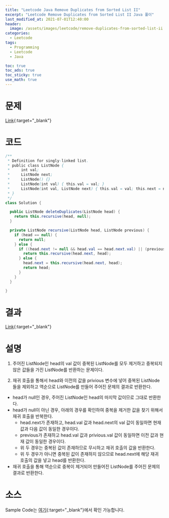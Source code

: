 ```yaml
---
title: "Leetcode Java Remove Duplicates from Sorted List II"
excerpt: "Leetcode Remove Duplicates from Sorted List II Java 풀이"
last_modified_at: 2021-07-01T12:40:00
header:
  image: /assets/images/leetcode/remove-duplicates-from-sorted-list-ii.png
categories:
  - Leetcode
tags:
  - Programming
  - Leetcode
  - Java

toc: true
toc_ads: true
toc_sticky: true
use_math: true
---
```

# 문제
[Link](https://leetcode.com/problems/remove-duplicates-from-sorted-list-ii/){:target="_blank"}

# 코드
```java
/**
 * Definition for singly-linked list.
 * public class ListNode {
 *     int val;
 *     ListNode next;
 *     ListNode() {}
 *     ListNode(int val) { this.val = val; }
 *     ListNode(int val, ListNode next) { this.val = val; this.next = next; }
 * }
 */
class Solution {

  public ListNode deleteDuplicates(ListNode head) {
    return this.recursive(head, null);
  }

  private ListNode recursive(ListNode head, ListNode previous) {
    if (head == null) {
      return null;
    } else {
      if ((head.next != null && head.val == head.next.val) || (previous != null && head.val == previous.val)) {
        return this.recursive(head.next, head);
      } else {
        head.next = this.recursive(head.next, head);
        return head;
      }
    }
  }

}
```

# 결과
[Link](https://leetcode.com/submissions/detail/515857149/){:target="_blank"}

# 설명
1. 주어진 ListNode인 head의 val 값이 중복된 ListNode를 모두 제거하고 중복되지 않은 값들을 가진 ListNode를 반환하는 문제이다.

2. 재귀 호출을 통해서 head와 이전의 값을 privious 변수에 넣어 중복된 ListNode들을 제외하고 역순으로 ListNode를 만들어 주어진 문제의 결과로 반환한다.
- head가 null인 경우, 주어진 ListNode인 head의 마지막 값이므로 그대로 반환한다.
- head가 null이 아닌 경우, 아래의 경우를 확인하여 중복을 제거한 값을 찾기 위해서 재귀 호출을 반복한다.
  - head.next가 존재하고, head.val 값과 head.next의 val 값이 동일하면 현재 값과 다음 값이 동일한 경우이다.
  - previous가 존재하고 head.val 값과 privious.val 값이 동일하면 이전 값과 현재 값이 동일한 경우이다.
  - 위 두 경우는 중복된 값이 존재하므로 무시하고 재귀 호출의 값을 반환한다.
  - 위 두 경우가 아니면 중복된 값이 존재하지 않으므로 head.next에 해당 재귀 호출의 값을 넣고 head를 반환한다.
- 재귀 호출을 통해 역순으로 중복이 제거되어 만들어진 ListNode를 주어진 문제의 결과로 반환한다.

# 소스
Sample Code는 [여기](https://github.com/GracefulSoul/leetcode/blob/master/src/main/java/gracefulsoul/problems/RemoveDuplicatesFromSortedListII.java){:target="_blank"}에서 확인 가능합니다.